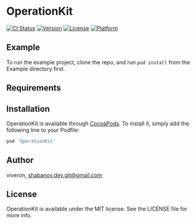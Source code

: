 # OperationKit

[![CI Status](https://img.shields.io/travis/viveron/OperationKit.svg?style=flat)](https://travis-ci.org/viveron/OperationKit)
[![Version](https://img.shields.io/cocoapods/v/OperationKit.svg?style=flat)](https://cocoapods.org/pods/OperationKit)
[![License](https://img.shields.io/cocoapods/l/OperationKit.svg?style=flat)](https://cocoapods.org/pods/OperationKit)
[![Platform](https://img.shields.io/cocoapods/p/OperationKit.svg?style=flat)](https://cocoapods.org/pods/OperationKit)

## Example

To run the example project, clone the repo, and run `pod install` from the Example directory first.

## Requirements

## Installation

OperationKit is available through [CocoaPods](https://cocoapods.org). To install
it, simply add the following line to your Podfile:

```ruby
pod 'OperationKit'
```

## Author

viveron, shabanov.dev.git@gmail.com

## License

OperationKit is available under the MIT license. See the LICENSE file for more info.
